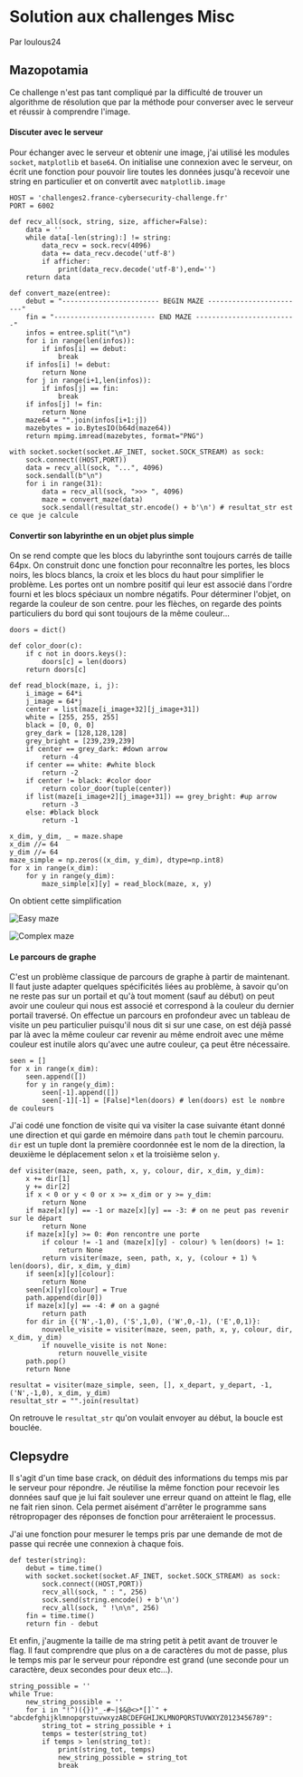 # Solution aux challenges Misc
Par loulous24

## Mazopotamia

Ce challenge n'est pas tant compliqué par la difficulté de trouver un algorithme de résolution que par la méthode pour converser avec le serveur et réussir à comprendre l'image.

#### Discuter avec le serveur

Pour échanger avec le serveur et obtenir une image, j'ai utilisé les modules `socket`, `matplotlib` et `base64`. On initialise une connexion avec le serveur, on écrit une fonction pour pouvoir lire toutes les données jusqu'à recevoir une string en particulier et on convertit avec `matplotlib.image`

```python3
HOST = 'challenges2.france-cybersecurity-challenge.fr'
PORT = 6002

def recv_all(sock, string, size, afficher=False):
	data = ''
	while data[-len(string):] != string:
		data_recv = sock.recv(4096)
		data += data_recv.decode('utf-8')
		if afficher:
			print(data_recv.decode('utf-8'),end='')
	return data

def convert_maze(entree):
	debut = "------------------------ BEGIN MAZE ------------------------"
	fin = "------------------------- END MAZE -------------------------"
	infos = entree.split("\n")
	for i in range(len(infos)):
		if infos[i] == debut:
			break
	if infos[i] != debut:
		return None
	for j in range(i+1,len(infos)):
		if infos[j] == fin:
			break
	if infos[j] != fin:
		return None
	maze64 = "".join(infos[i+1:j])
	mazebytes = io.BytesIO(b64d(maze64))
	return mpimg.imread(mazebytes, format="PNG")

with socket.socket(socket.AF_INET, socket.SOCK_STREAM) as sock:
	sock.connect((HOST,PORT))
	data = recv_all(sock, "...", 4096)
	sock.sendall(b"\n")
	for i in range(31):
		data = recv_all(sock, ">>> ", 4096)
		maze = convert_maze(data)
		sock.sendall(resultat_str.encode() + b'\n') # resultat_str est ce que je calcule
```

#### Convertir son labyrinthe en un objet plus simple

On se rend compte que les blocs du labyrinthe sont toujours carrés de taille 64px. On construit donc une fonction pour reconnaître les portes, les blocs noirs, les blocs blancs, la croix et les blocs du haut pour simplifier le problème. Les portes ont un nombre positif qui leur est associé dans l'ordre fourni et les blocs spéciaux un nombre négatifs. Pour déterminer l'objet, on regarde la couleur de son centre. pour les flèches, on regarde des points particuliers du bord qui sont toujours de la même couleur...

```python3
doors = dict()

def color_door(c):
	if c not in doors.keys():
		doors[c] = len(doors)
	return doors[c]

def read_block(maze, i, j):
	i_image = 64*i
	j_image = 64*j
	center = list(maze[i_image+32][j_image+31])
	white = [255, 255, 255]
	black = [0, 0, 0]
	grey_dark = [128,128,128]
	grey_bright = [239,239,239]
	if center == grey_dark: #down arrow
		return -4
	if center == white: #white block
		return -2
	if center != black: #color door
		return color_door(tuple(center))
	if list(maze[i_image+2][j_image+31]) == grey_bright: #up arrow
		return -3
	else: #black block
		return -1

x_dim, y_dim, _ = maze.shape
x_dim //= 64
y_dim //= 64
maze_simple = np.zeros((x_dim, y_dim), dtype=np.int8)
for x in range(x_dim):
	for y in range(y_dim):
		maze_simple[x][y] = read_block(maze, x, y)
```

On obtient cette simplification

![Easy maze](./maze_1.png)

![Complex maze](./maze_2.png)

#### Le parcours de graphe

C'est un problème classique de parcours de graphe à partir de maintenant. Il faut juste adapter quelques spécificités liées au problème, à savoir qu'on ne reste pas sur un portail et qu'à tout moment (sauf au début) on peut avoir une couleur qui nous est associé et correspond à la couleur du dernier portail traversé. On effectue un parcours en profondeur avec un tableau de visite un peu particulier puisqu'il nous dit si sur une case, on est déjà passé par là avec la même couleur car revenir au même endroit avec une même couleur est inutile alors qu'avec une autre couleur, ça peut être nécessaire.

```python3
seen = []
for x in range(x_dim):
	seen.append([])
	for y in range(y_dim):
		seen[-1].append([])
		seen[-1][-1] = [False]*len(doors) # len(doors) est le nombre de couleurs
```

J'ai codé une fonction de visite qui va visiter la case suivante étant donné une direction et qui garde en mémoire dans `path` tout le chemin parcouru. `dir` est un tuple dont la première coordonnée est le nom de la direction, la deuxième le déplacement selon `x` et la troisième selon `y`.

```python3
def visiter(maze, seen, path, x, y, colour, dir, x_dim, y_dim):
	x += dir[1]
	y += dir[2]
	if x < 0 or y < 0 or x >= x_dim or y >= y_dim:
		return None
	if maze[x][y] == -1 or maze[x][y] == -3: # on ne peut pas revenir sur le départ
		return None
	if maze[x][y] >= 0: #on rencontre une porte
		if colour != -1 and (maze[x][y] - colour) % len(doors) != 1:
			return None
		return visiter(maze, seen, path, x, y, (colour + 1) % len(doors), dir, x_dim, y_dim)
	if seen[x][y][colour]:
		return None
	seen[x][y][colour] = True
	path.append(dir[0])
	if maze[x][y] == -4: # on a gagné
		return path
	for dir in {('N',-1,0), ('S',1,0), ('W',0,-1), ('E',0,1)}:
		nouvelle_visite = visiter(maze, seen, path, x, y, colour, dir, x_dim, y_dim)
		if nouvelle_visite is not None:
			return nouvelle_visite
	path.pop()
	return None

resultat = visiter(maze_simple, seen, [], x_depart, y_depart, -1, ('N',-1,0), x_dim, y_dim)
resultat_str = "".join(resultat)
```
On retrouve le `resultat_str` qu'on voulait envoyer au début, la boucle est bouclée.

## Clepsydre

Il s'agit d'un time base crack, on déduit des informations du temps mis par le serveur pour répondre. Je réutilise la même fonction pour recevoir les données sauf que je lui fait soulever une erreur quand on atteint le flag, elle ne fait rien sinon. Cela permet aisément d'arrêter le programme sans rétropropager des réponses de fonction pour arrêteraient le processus.

J'ai une fonction pour mesurer le temps pris par une demande de mot de passe qui recrée une connexion à chaque fois.

```python3
def tester(string):
	debut = time.time()
	with socket.socket(socket.AF_INET, socket.SOCK_STREAM) as sock:
		sock.connect((HOST,PORT))
		recv_all(sock, " : ", 256)
		sock.send(string.encode() + b'\n')
		recv_all(sock, " !\n\n", 256)
	fin = time.time()
	return fin - debut
```

Et enfin, j'augmente la taille de ma string petit à petit avant de trouver le flag. Il faut comprendre que plus on a de caractères du mot de passe, plus le temps mis par le serveur pour répondre est grand (une seconde pour un caractère, deux secondes pour deux etc...).

```python3
string_possible = ''
while True:
	new_string_possible = ''
	for i in "!^)({})°_-#~|$&@<>*[]`" + "abcdefghijklmnopqrstuvwxyzABCDEFGHIJKLMNOPQRSTUVWXYZ0123456789":
		string_tot = string_possible + i
		temps = tester(string_tot)
		if temps > len(string_tot):
			print(string_tot, temps)
			new_string_possible = string_tot
			break
```
